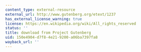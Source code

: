 ```yaml
---
content_type: external-resource
external_url: http://www.gutenberg.org/etext/1237
has_external_license_warning: true
license: https://en.wikipedia.org/wiki/All_rights_reserved
status: ''
title: download from Project Gutenberg
uid: 150e4904-d7f8-4e21-9200-a06ba7397fa8
wayback_url: ''
---
```

